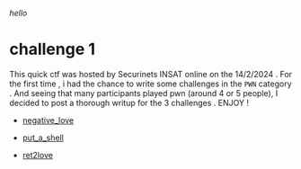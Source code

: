 _hello_

# challenge 1

This quick ctf was hosted by Securinets INSAT online on the 14/2/2024 . For the first time , i had the chance to write some challenges in the ```PWN``` category . And seeing that many participants played pwn (around 4 or 5 people), I decided to post a thorough writup for the 3 challenges . ENJOY !

* [negative_love](/negative_love/README.md)

* [put_a_shell](/put_a_shell/README.md)

* [ret2love](/ret2love/README.md)